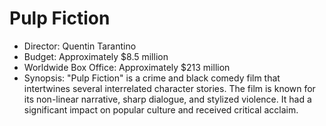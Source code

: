 # Pulp Fiction
-   Director: Quentin Tarantino
-   Budget: Approximately $8.5 million
-   Worldwide Box Office: Approximately $213 million
-   Synopsis: "Pulp Fiction" is a crime and black comedy film that intertwines several interrelated character stories. The film is known for its non-linear narrative, sharp dialogue, and stylized violence. It had a significant impact on popular culture and received critical acclaim.
